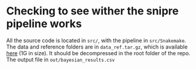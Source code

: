# Checking to see wither the snipre pipeline works

All the source code is located in `src/`, with the pipeline in `src/Snakemake`.
The data and reference folders are in `data_ref.tar.gz`, which is available [here](https://dl.dropboxusercontent.com/u/5275622/data_ref.tar.gz) (1G in size). It should be decompressed in the root folder of the repo.
The output file in `out/bayesian_results.csv`

